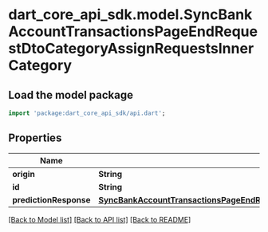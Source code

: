 # dart_core_api_sdk.model.SyncBankAccountTransactionsPageEndRequestDtoCategoryAssignRequestsInnerCategory

## Load the model package
```dart
import 'package:dart_core_api_sdk/api.dart';
```

## Properties
Name | Type | Description | Notes
------------ | ------------- | ------------- | -------------
**origin** | **String** |  | 
**id** | **String** |  | [optional] 
**predictionResponse** | [**SyncBankAccountTransactionsPageEndRequestDtoCategoryAssignRequestsInnerCategoryPredictionResponse**](SyncBankAccountTransactionsPageEndRequestDtoCategoryAssignRequestsInnerCategoryPredictionResponse.md) |  | [optional] 

[[Back to Model list]](../README.md#documentation-for-models) [[Back to API list]](../README.md#documentation-for-api-endpoints) [[Back to README]](../README.md)


